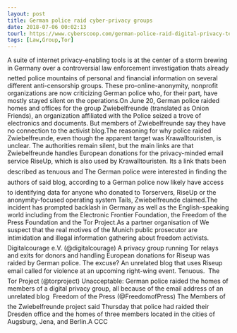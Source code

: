 ```yaml
---
layout: post
title: German police raid cyber-privacy groups
date: 2018-07-06 00:02:13
tourl: https://www.cyberscoop.com/german-police-raid-digital-privacy-technology-groups/?category_news=technology
tags: [Law,Group,Tor]
---
```

A suite of internet privacy-enabling tools is at the center of a storm brewing in Germany over a controversial law enforcement investigation thats already netted police mountains of personal and financial information on several different anti-censorship groups. These pro-online-anonymity, nonprofit organizations are now criticizing German police who, for their part, have mostly stayed silent on the operations.On June 20, German police raided homes and offices for the group Zwiebelfreunde (translated as Onion Friends), an organization affiliated with the Police seized a trove of electronics and documents. But members of Zwiebelfreunde say they have no connection to the activist blog.The reasoning for why police raided Zwiebelfreunde, even though the apparent target was Krawalltouristen, is unclear. The authorities remain silent, but the main links are that Zwiebelfreunde handles European donations for the privacy-minded email service RiseUp, which is also used by Krawalltouristen. Its a link thats been described as tenuous and The German police were interested in finding the authors of said blog, according to a German police now likely have access to identifying data for anyone who donated to Torservers, RiseUp or the anonymity-focused operating system Tails, Zwiebelfreunde claimed.The incident has prompted backlash in Germany as well as the English-speaking world including from the Electronic Frontier Foundation, the Freedom of the Press Foundation and the Tor Project.As a partner organisation of We suspect that the real motives of the Munich public prosecutor are intimidation and illegal information gathering about freedom activists. Digitalcourage e.V. (@digitalcourage) A privacy group running Tor relays and exits for donors and handling European donations for Riseup was raided by German police. The excuse? An unrelated blog that uses Riseup email called for violence at an upcoming right-wing event. Tenuous.  The Tor Project (@torproject) Unacceptable: German police raided the homes of members of a digital privacy group, all because of the email address of an unrelated blog  Freedom of the Press (@FreedomofPress) The Members of the Zwiebelfreunde project said Thursday that police had raided their Dresden office and the homes of three members located in the cities of Augsburg, Jena, and Berlin.A CCC 